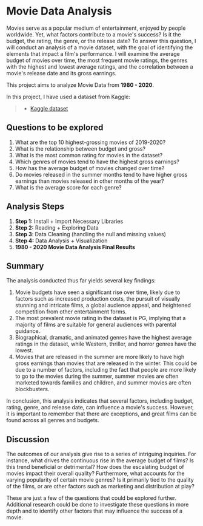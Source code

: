 # Movie Data Analysis 

Movies serve as a popular medium of entertainment, enjoyed by people worldwide. Yet, what factors contribute to a movie's success? Is it the budget, the rating, the genre, or the release date? To answer this question, I will conduct an analysis of a movie dataset, with the goal of identifying the elements that impact a film's performance. I will examine the average budget of movies over time, the most frequent movie ratings, the genres with the highest and lowest average ratings, and the correlation between a movie's release date and its gross earnings.

This project aims to analyze Movie Data from **1980 - 2020**.  

In this project, I have used a dataset from Kaggle:
> - [Kaggle dataset](https://www.kaggle.com/datasets/danielgrijalvas/movies/data)

## Questions to be explored
1. What are the top 10 highest-grossing movies of 2019-2020?
2. What is the relationship between budget and gross?
3. What is the most common rating for movies in the dataset?
4. Which genres of movies tend to have the highest gross earnings?
5. How has the average budget of movies changed over time?
6. Do movies released in the summer months tend to have higher gross earnings than movies released in other months of the year?
7. What is the average score for each genre?

## Analysis Steps
1. **Step 1:** Install + Import Necessary Libraries
2. **Step 2:** Reading + Exploring Data
3. **Step 3**: Data Cleaning (handling the null and missing values)
4. **Step 4:** Data Analysis + Visualization
5. **1980 - 2020 Movie Data Analysis Final Results**

## Summary
The analysis conducted thus far yields several key findings:

1. Movie budgets have seen a significant rise over time, likely due to factors such as increased production costs, the pursuit of visually stunning and intricate films, a global audience appeal, and heightened competition from other entertainment forms.
2. The most prevalent movie rating in the dataset is PG, implying that a majority of films are suitable for general audiences with parental guidance.
3. Biographical, dramatic, and animated genres have the highest average ratings in the dataset, while Western, thriller, and horror genres have the lowest.
4. Movies that are released in the summer are more likely to have high gross earnings than movies that are released in the winter. This could be due to a number of factors, including the fact that people are more likely to go to the movies during the summer, summer movies are often marketed towards families and children, and summer movies are often blockbusters.

In conclusion, this analysis indicates that several factors, including budget, rating, genre, and release date, can influence a movie's success. However, it is important to remember that there are exceptions, and great films can be found across all genres and budgets.

## Discussion
The outcomes of our analysis give rise to a series of intriguing inquiries. For instance, what drives the continuous rise in the average budget of films? Is this trend beneficial or detrimental? How does the escalating budget of movies impact their overall quality? Furthermore, what accounts for the varying popularity of certain movie genres? Is it primarily tied to the quality of the films, or are other factors such as marketing and distribution at play?

These are just a few of the questions that could be explored further. Additional research could be done to investigate these questions in more depth and to identify other factors that may influence the success of a movie.
